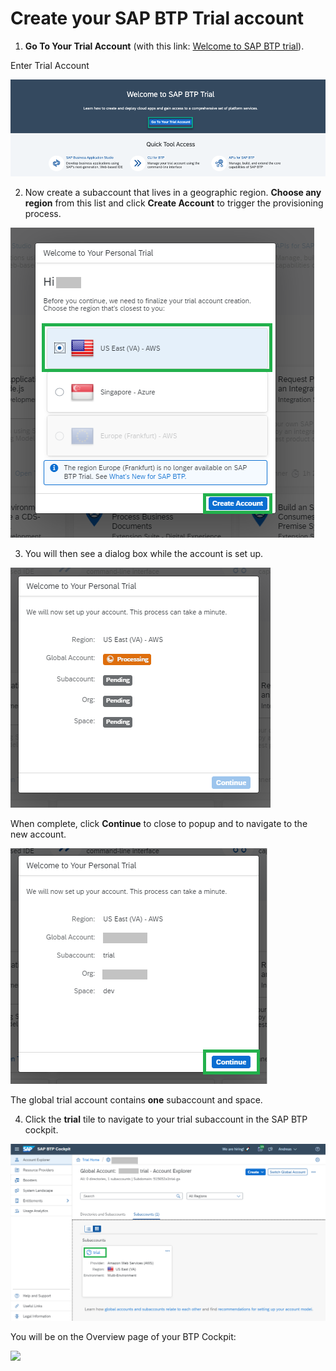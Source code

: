 
# Create your SAP BTP Trial account


1. **Go To Your Trial Account** (with this link: <a href="https://cockpit.hanatrial.ondemand.com/" target="true">Welcome to SAP BTP trial</a>).</li>

Enter Trial Account

![](../images/Enter_trial_account.png)


2. Now create a subaccount that lives in a geographic region. **Choose any region** from this list and click **Create Account** to trigger the provisioning process.

![](../images/Create_Account.png)


3. You will then see a dialog box while the account is set up. 

![](../images/Welcome_to_Trial.png)


When complete, click **Continue** to close to popup and to navigate to the new account.

![](../images/Welcome_to_Trial2.png)


The global trial account contains&nbsp;<strong>one</strong> subaccount and space.&nbsp;</p>

4. Click the <strong>trial</strong> tile to navigate to your trial subaccount in the SAP BTP cockpit.

![](../images/Trial.png)


You will be on the Overview page of your BTP Cockpit:

![](../images/Cockpit.png")



